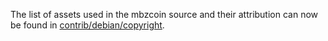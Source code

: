The list of assets used in the mbzcoin source and their attribution can now be found in [contrib/debian/copyright](../contrib/debian/copyright).
